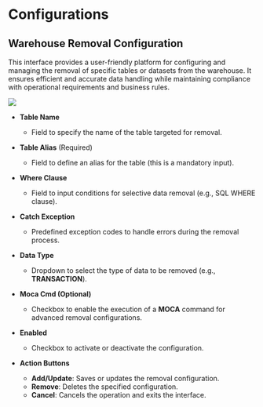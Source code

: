 # Configurations

## Warehouse Removal Configuration

This interface provides a user-friendly platform for configuring and managing the removal of specific tables or datasets from the warehouse. It ensures efficient and accurate data handling while maintaining compliance with operational requirements and business rules.

![](./.attachments/removal_configuration.png)

- **Table Name**
    - Field to specify the name of the table targeted for removal.

- **Table Alias** (Required)
    - Field to define an alias for the table (this is a mandatory input).

- **Where Clause**
    - Field to input conditions for selective data removal (e.g., SQL WHERE clause).

- **Catch Exception**
    - Predefined exception codes to handle errors during the removal process.

- **Data Type**
    - Dropdown to select the type of data to be removed (e.g., **TRANSACTION**).

- **Moca Cmd (Optional)**
    - Checkbox to enable the execution of a **MOCA** command for advanced removal configurations.

- **Enabled**
    - Checkbox to activate or deactivate the configuration.

- **Action Buttons**
    - **Add/Update**: Saves or updates the removal configuration.
    - **Remove**: Deletes the specified configuration.
    - **Cancel**: Cancels the operation and exits the interface.

